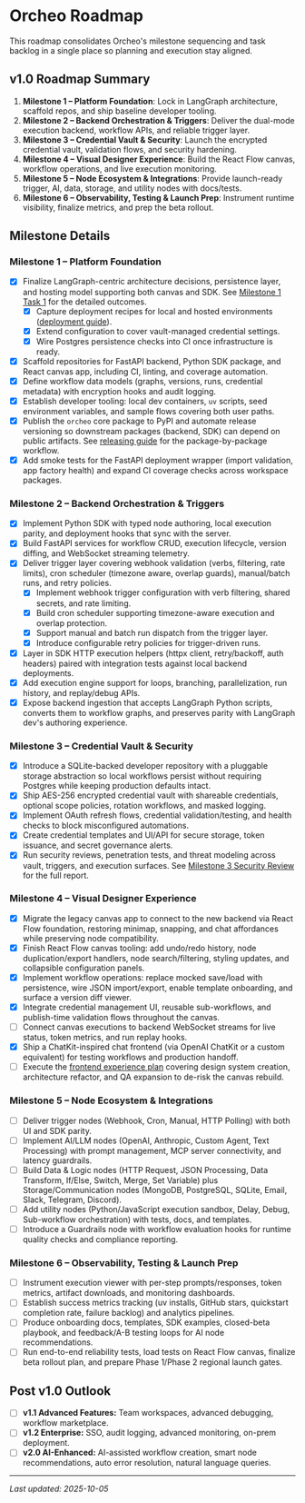 # Orcheo Roadmap

This roadmap consolidates Orcheo's milestone sequencing and task backlog in a single place so planning and execution stay aligned.

## v1.0 Roadmap Summary
1. **Milestone 1 – Platform Foundation**: Lock in LangGraph architecture, scaffold repos, and ship baseline developer tooling.
2. **Milestone 2 – Backend Orchestration & Triggers**: Deliver the dual-mode execution backend, workflow APIs, and reliable trigger layer.
3. **Milestone 3 – Credential Vault & Security**: Launch the encrypted credential vault, validation flows, and security hardening.
4. **Milestone 4 – Visual Designer Experience**: Build the React Flow canvas, workflow operations, and live execution monitoring.
5. **Milestone 5 – Node Ecosystem & Integrations**: Provide launch-ready trigger, AI, data, storage, and utility nodes with docs/tests.
6. **Milestone 6 – Observability, Testing & Launch Prep**: Instrument runtime visibility, finalize metrics, and prep the beta rollout.

## Milestone Details
### Milestone 1 – Platform Foundation
- [x] Finalize LangGraph-centric architecture decisions, persistence layer, and hosting model supporting both canvas and SDK. See [Milestone 1 Task 1](./milestone1_task1.md) for the detailed outcomes.
  - [x] Capture deployment recipes for local and hosted environments ([deployment guide](./deployment.md)).
  - [x] Extend configuration to cover vault-managed credential settings.
  - [x] Wire Postgres persistence checks into CI once infrastructure is ready.
- [x] Scaffold repositories for FastAPI backend, Python SDK package, and React canvas app, including CI, linting, and coverage automation.
- [x] Define workflow data models (graphs, versions, runs, credential metadata) with encryption hooks and audit logging.
- [x] Establish developer tooling: local dev containers, `uv` scripts, seed environment variables, and sample flows covering both user paths.
- [x] Publish the `orcheo` core package to PyPI and automate release versioning so downstream packages (backend, SDK) can depend on public artifacts. See [releasing guide](./releasing.md) for the package-by-package workflow.
- [x] Add smoke tests for the FastAPI deployment wrapper (import validation, app factory health) and expand CI coverage checks across workspace packages.

### Milestone 2 – Backend Orchestration & Triggers
- [x] Implement Python SDK with typed node authoring, local execution parity, and deployment hooks that sync with the server.
- [x] Build FastAPI services for workflow CRUD, execution lifecycle, version diffing, and WebSocket streaming telemetry.
- [x] Deliver trigger layer covering webhook validation (verbs, filtering, rate limits), cron scheduler (timezone aware, overlap guards), manual/batch runs, and retry policies.
  - [x] Implement webhook trigger configuration with verb filtering, shared secrets, and rate limiting.
  - [x] Build cron scheduler supporting timezone-aware execution and overlap protection.
  - [x] Support manual and batch run dispatch from the trigger layer.
  - [x] Introduce configurable retry policies for trigger-driven runs.
- [x] Layer in SDK HTTP execution helpers (httpx client, retry/backoff, auth headers) paired with integration tests against local backend deployments.
- [x] Add execution engine support for loops, branching, parallelization, run history, and replay/debug APIs.
- [x] Expose backend ingestion that accepts LangGraph Python scripts, converts them to workflow graphs, and preserves parity with LangGraph dev's authoring experience.

### Milestone 3 – Credential Vault & Security
- [x] Introduce a SQLite-backed developer repository with a pluggable storage abstraction so local workflows persist without requiring Postgres while keeping production defaults intact.
- [x] Ship AES-256 encrypted credential vault with shareable credentials, optional scope policies, rotation workflows, and masked logging.
- [x] Implement OAuth refresh flows, credential validation/testing, and health checks to block misconfigured automations.
- [x] Create credential templates and UI/API for secure storage, token issuance, and secret governance alerts.
- [x] Run security reviews, penetration tests, and threat modeling across vault, triggers, and execution surfaces. See [Milestone 3 Security Review](./milestone3_security_review.md) for the full report.

### Milestone 4 – Visual Designer Experience
- [x] Migrate the legacy canvas app to connect to the new backend via React Flow foundation, restoring minimap, snapping, and chat affordances while preserving node compatibility.
- [x] Finish React Flow canvas tooling: add undo/redo history, node duplication/export handlers, node search/filtering, styling updates, and collapsible configuration panels.
- [x] Implement workflow operations: replace mocked save/load with persistence, wire JSON import/export, enable template onboarding, and surface a version diff viewer.
- [x] Integrate credential management UI, reusable sub-workflows, and publish-time validation flows throughout the canvas.
- [ ] Connect canvas executions to backend WebSocket streams for live status, token metrics, and run replay hooks.
- [x] Ship a ChatKit-inspired chat frontend (via OpenAI ChatKit or a custom equivalent) for testing workflows and production handoff.
- [ ] Execute the [frontend experience plan](./frontend_plan.md) covering design system creation, architecture refactor, and QA expansion to de-risk the canvas rebuild.

### Milestone 5 – Node Ecosystem & Integrations
- [ ] Deliver trigger nodes (Webhook, Cron, Manual, HTTP Polling) with both UI and SDK parity.
- [ ] Implement AI/LLM nodes (OpenAI, Anthropic, Custom Agent, Text Processing) with prompt management, MCP server connectivity, and latency guardrails.
- [ ] Build Data & Logic nodes (HTTP Request, JSON Processing, Data Transform, If/Else, Switch, Merge, Set Variable) plus Storage/Communication nodes (MongoDB, PostgreSQL, SQLite, Email, Slack, Telegram, Discord).
- [ ] Add utility nodes (Python/JavaScript execution sandbox, Delay, Debug, Sub-workflow orchestration) with tests, docs, and templates.
- [ ] Introduce a Guardrails node with workflow evaluation hooks for runtime quality checks and compliance reporting.

### Milestone 6 – Observability, Testing & Launch Prep
- [ ] Instrument execution viewer with per-step prompts/responses, token metrics, artifact downloads, and monitoring dashboards.
- [ ] Establish success metrics tracking (uv installs, GitHub stars, quickstart completion rate, failure backlog) and analytics pipelines.
- [ ] Produce onboarding docs, templates, SDK examples, closed-beta playbook, and feedback/A-B testing loops for AI node recommendations.
- [ ] Run end-to-end reliability tests, load tests on React Flow canvas, finalize beta rollout plan, and prepare Phase 1/Phase 2 regional launch gates.

## Post v1.0 Outlook
- [ ] **v1.1 Advanced Features:** Team workspaces, advanced debugging, workflow marketplace.
- [ ] **v1.2 Enterprise:** SSO, audit logging, advanced monitoring, on-prem deployment.
- [ ] **v2.0 AI-Enhanced:** AI-assisted workflow creation, smart node recommendations, auto error resolution, natural language queries.

---

_Last updated: 2025-10-05_
